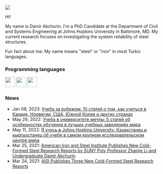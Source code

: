 ![](https://komarev.com/ghpvc/?username=AkchurinDA&color=blueviolet)

Hi!

My name is Damir Akchurin. I'm a PhD Candidate at the Department of Civil and Systems Engineering at Johns Hopkins University in Baltimore, MD. My current research focuses on investigating the system reliability of steel structures.

Fun fact about me: My name means "steel" or "iron" in most Turkic languages.

### Programming languages
<div align = "left">
  <img src="https://seeklogo.com/images/J/julia-logo-DC9698BAF9-seeklogo.com.png" width = 32/>
  <img src="https://seeklogo.com/images/M/matlab-logo-CDDF5BFA92-seeklogo.com.png" width = 32/>
  <img src="https://seeklogo.com/images/P/python-logo-A32636CAA3-seeklogo.com.png" width = 32/>
</div>

### News
- Jan 08, 2023: [Учеба за рубежом: 10 статей о том, как учиться в Канаде, Норвегии, США, Южной Корее и других странах](https://weproject.media/articles/detail/ucheba-za-rubezhom-10-statey-o-tom-kak-uchitsya-v-kanade-norvegii-ssha-yuzhnoy-koree-i-drugikh-stran/)
- May 29, 2022: [Учеба в университете мечты: 5 статей об особенностях обучения в лучших учебных заведениях мира](https://weproject.media/articles/detail/ucheba-v-universitete-mechty-5-statey-ob-osobennostyakh-obucheniya-v-luchshikh-uchebnykh-zavedeniyakh/)
- May 11, 2022: [Я учусь в Johns Hopkins University: Казахстанец и кыргызстанец об учебе в самом крупном исследовательском центре мира](https://weproject.media/articles/detail/ya-uchus-v-johns-hopkins-university-kazakhstanets-i-kyrgyzstanets-ob-uchebe-v-samom-krupnom-issledov/)
- Mar 25, 2021: [American Iron and Steel Institute Publishes New Cold-Formed Steel Research Reports by SUNY Poly Professor Zhanjie Li and Undergraduate Damir Akchurin](https://sunypoly.edu/news/american-iron-and-steel-institute-publishes-new-cold-formed-steel-research-reports-suny-poly.html)
- Mar 24, 2021: [AISI Publishes Three New Cold-Formed Steel Research Reports](https://informedinfrastructure.com/63215/aisi-publishes-three-new-cold-formed-steel-research-reports/)
